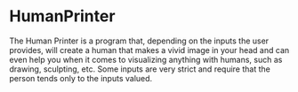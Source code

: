 # HumanPrinter
The Human Printer is a program that, depending on the inputs the user provides, will create a human that makes a vivid image in your head and can even help you when it comes to visualizing anything with humans, such as drawing, sculpting, etc. Some inputs are very strict and require that the person tends only to the inputs valued.
